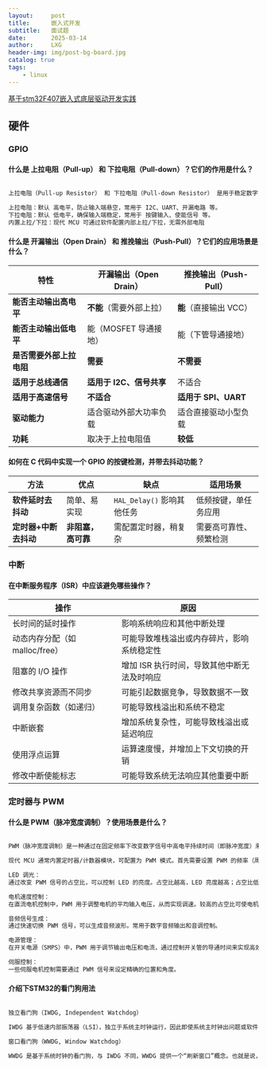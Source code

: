 ```yaml
---
layout:     post
title:      嵌入式开发
subtitle:   面试题
date:       2025-03-14
author:     LXG
header-img: img/post-bg-board.jpg
catalog: true
tags:
    - linux
---
```


[基于stm32F407嵌入式底层驱动开发实践](https://stm32f407-tech-doc.readthedocs.io/en/latest/index.html)

## 硬件

### GPIO

#### 什么是 上拉电阻（Pull-up） 和 下拉电阻（Pull-down）？它们的作用是什么？

```txt

上拉电阻（Pull-up Resistor） 和 下拉电阻（Pull-down Resistor） 是用于稳定数字电路输入端状态的电子元件，防止输入端悬空（Floating），导致不确定的逻辑状态。

上拉电阻：默认 高电平，防止输入端悬空，常用于 I2C、UART、开漏电路 等。
下拉电阻：默认 低电平，确保输入端稳定，常用于 按键输入、使能信号 等。
内置上拉/下拉：现代 MCU 可通过软件配置内部上拉/下拉，无需外部电阻

```

#### 什么是 开漏输出（Open Drain） 和 推挽输出（Push-Pull）？它们的应用场景是什么？

| **特性**  | **开漏输出（Open Drain）** | **推挽输出（Push-Pull）** |
|----------|------------------|------------------|
| **能否主动输出高电平** | **不能**（需要外部上拉） | **能**（直接输出 VCC） |
| **能否主动输出低电平** | 能（MOSFET 导通接地） | 能（下管导通接地） |
| **是否需要外部上拉电阻** | **需要** | **不需要** |
| **适用于总线通信** | **适用于 I2C、信号共享** | 不适合 |
| **适用于高速信号** | **不适合** | **适用于 SPI、UART** |
| **驱动能力** | 适合驱动外部大功率负载 | 适合直接驱动小型负载 |
| **功耗** | 取决于上拉电阻值 | **较低** |

#### 如何在 C 代码中实现一个 GPIO 的按键检测，并带去抖动功能？

| **方法**               | **优点**              | **缺点**              | **适用场景**              |
|------------------------|-----------------------|-----------------------|---------------------------|
| **软件延时去抖动**      | 简单、易实现          | `HAL_Delay()` 影响其他任务 | 低频按键，单任务应用      |
| **定时器+中断去抖动**   | **非阻塞，高可靠**    | 需配置定时器，稍复杂   | 需要高可靠性、频繁检测    |

### 中断

#### 在中断服务程序（ISR）中应该避免哪些操作？

| **操作**                         | **原因**                                         |
|----------------------------------|--------------------------------------------------|
| 长时间的延时操作                 | 影响系统响应和其他中断处理                        |
| 动态内存分配（如 malloc/free）   | 可能导致堆栈溢出或内存碎片，影响系统稳定性          |
| 阻塞的 I/O 操作                  | 增加 ISR 执行时间，导致其他中断无法及时响应         |
| 修改共享资源而不同步             | 可能引起数据竞争，导致数据不一致                  |
| 调用复杂函数（如递归）           | 可能导致栈溢出和系统不稳定                         |
| 中断嵌套                         | 增加系统复杂性，可能导致栈溢出或延迟响应             |
| 使用浮点运算                     | 运算速度慢，并增加上下文切换的开销                  |
| 修改中断使能标志                 | 可能导致系统无法响应其他重要中断                  |

### 定时器与 PWM

#### 什么是 PWM（脉冲宽度调制）？使用场景是什么？

```txt

PWM（脉冲宽度调制）是一种通过在固定频率下改变数字信号中高电平持续时间（即脉冲宽度）来调节平均输出功率的技术。通过控制输出信号的占空比（Duty Cycle），可以实现对负载所施加电压或功率的精确控制，而无需使用模拟电路

现代 MCU 通常内置定时器/计数器模块，可配置为 PWM 模式。首先需要设置 PWM 的频率（周期）和计数器模式。设置占空比, 配置好定时器后，将 PWM 信号输出到相应的 GPIO 引脚，连接到 LED、电机或其他负载。

LED 调光：
通过改变 PWM 信号的占空比，可以控制 LED 的亮度。占空比越高，LED 亮度越高；占空比低时，LED 亮度降低。

电机速度控制：
在直流电机控制中，PWM 用于调整电机的平均输入电压，从而实现调速。较高的占空比可使电机转速更快，而较低的占空比则使电机转速降低。

音频信号生成：
通过快速切换 PWM 信号，可以生成音频波形。常用于数字音频输出和音调控制。

电源管理：
在开关电源（SMPS）中，PWM 用于调节输出电压和电流，通过控制开关管的导通时间来实现高效能量转换。

伺服控制：
一些伺服电机控制需要通过 PWM 信号来设定精确的位置和角度。

```

#### 介绍下STM32的看门狗用法

```txt

独立看门狗（IWDG, Independent Watchdog）

IWDG 基于低速内部振荡器（LSI），独立于系统主时钟运行，因此即使系统主时钟出问题或软件异常导致主程序挂起，IWDG 仍能正常工作并复位系统。

窗口看门狗（WWDG, Window Watchdog）

WWDG 是基于系统时钟的看门狗，与 IWDG 不同，WWDG 提供一个“刷新窗口”概念。也就是说，只有在特定的时间窗口内刷新计数器才是有效的，过早或过晚刷新都会被认为异常，从而触发复位。

```





















